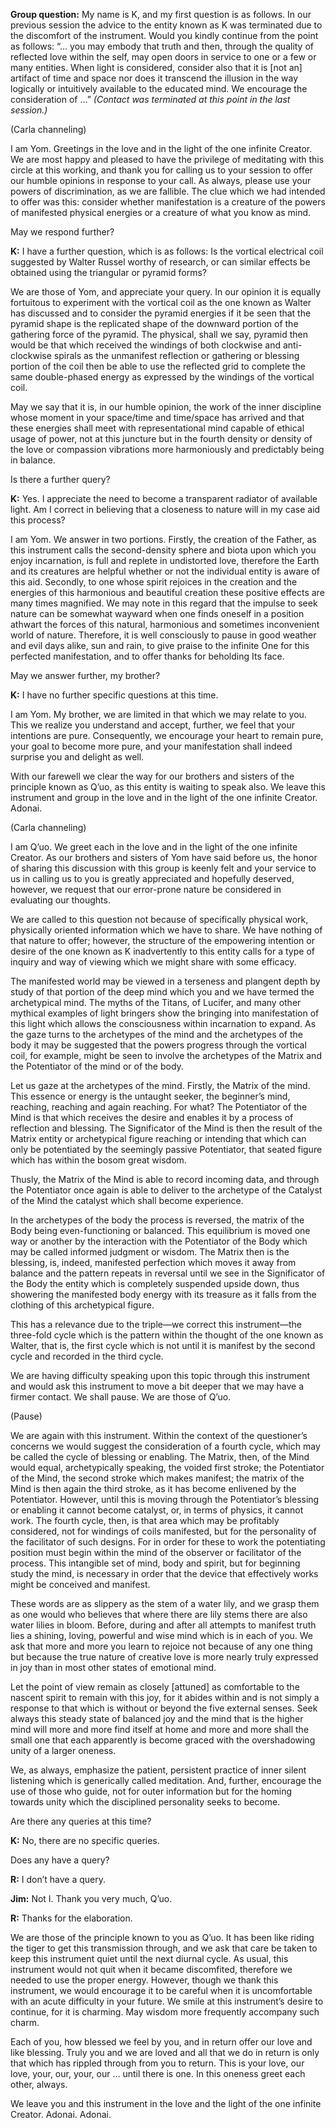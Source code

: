 <p class="group-question"><strong>Group question:</strong> My name is K, and my first question is as follows. In our previous session the advice to the entity known as K was terminated due to the discomfort of the instrument. Would you kindly continue from the point as follows: “… you may embody that truth and then, through the quality of reflected love within the self, may open doors in service to one or a few or many entities. When light is considered, consider also that it is [not an] artifact of time and space nor does it transcend the illusion in the way logically or intuitively available to the educated mind. We encourage the consideration of …” <em>(Contact was terminated at this point in the last session.)</em></p>
<p class="channel-type">(Carla channeling)</p>
<p>I am Yom. Greetings in the love and in the light of the one infinite Creator. We are most happy and pleased to have the privilege of meditating with this circle at this working, and thank you for calling us to your session to offer our humble opinions in response to your call. As always, please use your powers of discrimination, as we are fallible. The clue which we had intended to offer was this: consider whether manifestation is a creature of the powers of manifested physical energies or a creature of what you know as mind.</p>
<p>May we respond further?</p>
<p><strong>K:</strong> I have a further question, which is as follows: Is the vortical electrical coil suggested by Walter Russel worthy of research, or can similar effects be obtained using the triangular or pyramid forms?</p>
<p>We are those of Yom, and appreciate your query. In our opinion it is equally fortuitous to experiment with the vortical coil as the one known as Walter has discussed and to consider the pyramid energies if it be seen that the pyramid shape is the replicated shape of the downward portion of the gathering force of the pyramid. The physical, shall we say, pyramid then would be that which received the windings of both clockwise and anti-clockwise spirals as the unmanifest reflection or gathering or blessing portion of the coil then be able to use the reflected grid to complete the same double-phased energy as expressed by the windings of the vortical coil.</p>
<p>May we say that it is, in our humble opinion, the work of the inner discipline whose moment in your space/time and time/space has arrived and that these energies shall meet with representational mind capable of ethical usage of power, not at this juncture but in the fourth density or density of the love or compassion vibrations more harmoniously and predictably being in balance.</p>
<p>Is there a further query?</p>
<p><strong>K:</strong> Yes. I appreciate the need to become a transparent radiator of available light. Am I correct in believing that a closeness to nature will in my case aid this process?</p>
<p>I am Yom. We answer in two portions. Firstly, the creation of the Father, as this instrument calls the second-density sphere and biota upon which you enjoy incarnation, is full and replete in undistorted love, therefore the Earth and its creatures are helpful whether or not the individual entity is aware of this aid. Secondly, to one whose spirit rejoices in the creation and the energies of this harmonious and beautiful creation these positive effects are many times magnified. We may note in this regard that the impulse to seek nature can be somewhat wayward when one finds oneself in a position athwart the forces of this natural, harmonious and sometimes inconvenient world of nature. Therefore, it is well consciously to pause in good weather and evil days alike, sun and rain, to give praise to the infinite One for this perfected manifestation, and to offer thanks for beholding Its face.</p>
<p>May we answer further, my brother?</p>
<p><strong>K:</strong> I have no further specific questions at this time.</p>
<p>I am Yom. My brother, we are limited in that which we may relate to you. This we realize you understand and accept, further, we feel that your intentions are pure. Consequently, we encourage your heart to remain pure, your goal to become more pure, and your manifestation shall indeed surprise you and delight as well.</p>
<p>With our farewell we clear the way for our brothers and sisters of the principle known as Q’uo, as this entity is waiting to speak also. We leave this instrument and group in the love and in the light of the one infinite Creator. Adonai.</p>
<p class="channel-type">(Carla channeling)</p>
<p>I am Q’uo. We greet each in the love and in the light of the one infinite Creator. As our brothers and sisters of Yom have said before us, the honor of sharing this discussion with this group is keenly felt and your service to us in calling us to you is greatly appreciated and hopefully deserved, however, we request that our error-prone nature be considered in evaluating our thoughts.</p>
<p>We are called to this question not because of specifically physical work, physically oriented information which we have to share. We have nothing of that nature to offer; however, the structure of the empowering intention or desire of the one known as K inadvertently to this entity calls for a type of inquiry and way of viewing which we might share with some efficacy.</p>
<p>The manifested world may be viewed in a terseness and plangent depth by study of that portion of the deep mind which you and we have termed the archetypical mind. The myths of the Titans, of Lucifer, and many other mythical examples of light bringers show the bringing into manifestation of this light which allows the consciousness within incarnation to expand. As the gaze turns to the archetypes of the mind and the archetypes of the body it may be suggested that the powers progress through the vortical coil, for example, might be seen to involve the archetypes of the Matrix and the Potentiator of the mind or of the body.</p>
<p>Let us gaze at the archetypes of the mind. Firstly, the Matrix of the mind. This essence or energy is the untaught seeker, the beginner’s mind, reaching, reaching and again reaching. For what? The Potentiator of the Mind is that which receives the desire and enables it by a process of reflection and blessing. The Significator of the Mind is then the result of the Matrix entity or archetypical figure reaching or intending that which can only be potentiated by the seemingly passive Potentiator, that seated figure which has within the bosom great wisdom.</p>
<p>Thusly, the Matrix of the Mind is able to record incoming data, and through the Potentiator once again is able to deliver to the archetype of the Catalyst of the Mind the catalyst which shall become experience.</p>
<p>In the archetypes of the body the process is reversed, the matrix of the Body being even-functioning or balanced. This equilibrium is moved one way or another by the interaction with the Potentiator of the Body which may be called informed judgment or wisdom. The Matrix then is the blessing, is, indeed, manifested perfection which moves it away from balance and the pattern repeats in reversal until we see in the Significator of the Body the entity which is completely suspended upside down, thus showering the manifested body energy with its treasure as it falls from the clothing of this archetypical figure.</p>
<p>This has a relevance due to the triple—we correct this instrument—the three-fold cycle which is the pattern within the thought of the one known as Walter, that is, the first cycle which is not until it is manifest by the second cycle and recorded in the third cycle.</p>
<p>We are having difficulty speaking upon this topic through this instrument and would ask this instrument to move a bit deeper that we may have a firmer contact. We shall pause. We are those of Q’uo.</p>
<p class="comment">(Pause)</p>
<p>We are again with this instrument. Within the context of the questioner’s concerns we would suggest the consideration of a fourth cycle, which may be called the cycle of blessing or enabling. The Matrix, then, of the Mind would equal, archetypically speaking, the voided first stroke; the Potentiator of the Mind, the second stroke which makes manifest; the matrix of the Mind is then again the third stroke, as it has become enlivened by the Potentiator. However, until this is moving through the Potentiator’s blessing or enabling it cannot become catalyst, or, in terms of physics, it cannot work. The fourth cycle, then, is that area which may be profitably considered, not for windings of coils manifested, but for the personality of the facilitator of such designs. For in order for these to work the potentiating position must begin within the mind of the observer or facilitator of the process. This intangible set of mind, body and spirit, but for beginning study the mind, is necessary in order that the device that effectively works might be conceived and manifest.</p>
<p>These words are as slippery as the stem of a water lily, and we grasp them as one would who believes that where there are lily stems there are also water lilies in bloom. Before, during and after all attempts to manifest truth lies a shining, loving, powerful and wise mind which is in each of you. We ask that more and more you learn to rejoice not because of any one thing but because the true nature of creative love is more nearly truly expressed in joy than in most other states of emotional mind.</p>
<p>Let the point of view remain as closely [attuned] as comfortable to the nascent spirit to remain with this joy, for it abides within and is not simply a response to that which is without or beyond the five external senses. Seek always this steady state of balanced joy and the mind that is the higher mind will more and more find itself at home and more and more shall the small one that each apparently is become graced with the overshadowing unity of a larger oneness.</p>
<p>We, as always, emphasize the patient, persistent practice of inner silent listening which is generically called meditation. And, further, encourage the use of those who guide, not for outer information but for the homing towards unity which the disciplined personality seeks to become.</p>
<p>Are there any queries at this time?</p>
<p><strong>K:</strong> No, there are no specific queries.</p>
<p>Does any have a query?</p>
<p><strong>R:</strong> I don’t have a query.</p>
<p><strong>Jim:</strong> Not I. Thank you very much, Q’uo.</p>
<p><strong>R:</strong> Thanks for the elaboration.</p>
<p>We are those of the principle known to you as Q’uo. It has been like riding the tiger to get this transmission through, and we ask that care be taken to keep this instrument quiet until the next diurnal cycle. As usual, this instrument would not quit when it became discomfited, therefore we needed to use the proper energy. However, though we thank this instrument, we would encourage it to be careful when it is uncomfortable with an acute difficulty in your future. We smile at this instrument’s desire to continue, for it is charming. May wisdom more frequently accompany such charm.</p>
<p>Each of you, how blessed we feel by you, and in return offer our love and like blessing. Truly you and we are loved and all that we do in return is only that which has rippled through from you to return. This is your love, our love, your, our, your, our … until there is one. In this oneness greet each other, always.</p>
<p>We leave you and this instrument in the love and the light of the one infinite Creator. Adonai. Adonai.</p>